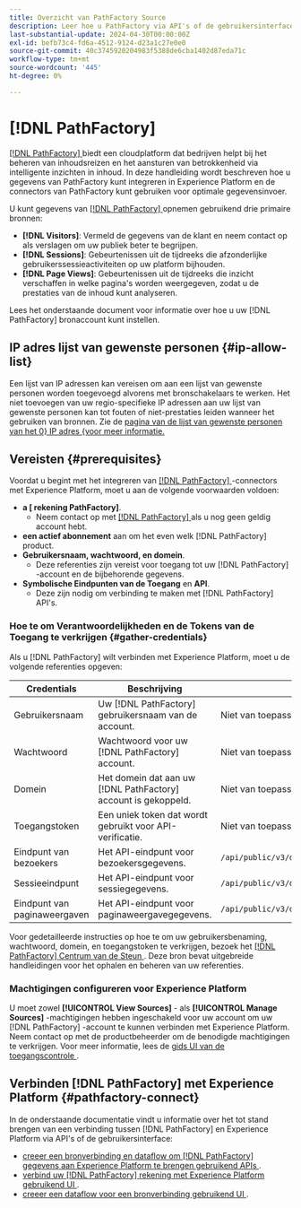 ```yaml
---
title: Overzicht van PathFactory Source
description: Leer hoe u PathFactory via API's of de gebruikersinterface met Adobe Experience Platform kunt verbinden.
last-substantial-update: 2024-04-30T00:00:00Z
exl-id: befb73c4-fd6a-4512-9124-d23a1c27e0e0
source-git-commit: 40c3745920204983f5388de6cba1402d87eda71c
workflow-type: tm+mt
source-wordcount: '445'
ht-degree: 0%

---
```


# [!DNL PathFactory]

[[!DNL PathFactory] ](https://www.pathfactory.com/) biedt een cloudplatform dat bedrijven helpt bij het beheren van inhoudsreizen en het aansturen van betrokkenheid via intelligente inzichten in inhoud. In deze handleiding wordt beschreven hoe u gegevens van PathFactory kunt integreren in Experience Platform en de connectors van PathFactory kunt gebruiken voor optimale gegevensinvoer.

U kunt gegevens van [[!DNL PathFactory] ](https://www.pathfactory.com/) opnemen gebruikend drie primaire bronnen:

* **[!DNL Visitors]**: Vermeld de gegevens van de klant en neem contact op als verslagen om uw publiek beter te begrijpen.
* **[!DNL Sessions]**: Gebeurtenissen uit de tijdreeks die afzonderlijke gebruikerssessieactiviteiten op uw platform bijhouden.
* **[!DNL Page Views]**: Gebeurtenissen uit de tijdreeks die inzicht verschaffen in welke pagina&#39;s worden weergegeven, zodat u de prestaties van de inhoud kunt analyseren.

Lees het onderstaande document voor informatie over hoe u uw [!DNL PathFactory] bronaccount kunt instellen.

## IP adres lijst van gewenste personen {#ip-allow-list}

Een lijst van IP adressen kan vereisen om aan een lijst van gewenste personen worden toegevoegd alvorens met bronschakelaars te werken. Het niet toevoegen van uw regio-specifieke IP adressen aan uw lijst van gewenste personen kan tot fouten of niet-prestaties leiden wanneer het gebruiken van bronnen. Zie de [ pagina van de lijst van gewenste personen van het 0} IP adres {voor meer informatie.](../../ip-address-allow-list.md)

## Vereisten {#prerequisites}

Voordat u begint met het integreren van [[!DNL PathFactory] ](https://www.pathfactory.com/) -connectors met Experience Platform, moet u aan de volgende voorwaarden voldoen:

* **a [ rekening PathFactory]**.
   * Neem contact op met [[!DNL PathFactory] ](https://www.pathfactory.com/portal/company/contactus.shtml) als u nog geen geldig account hebt.
* **een actief abonnement** aan om het even welk [!DNL PathFactory] product.
* **Gebruikersnaam, wachtwoord, en domein**.
   * Deze referenties zijn vereist voor toegang tot uw [!DNL PathFactory] -account en de bijbehorende gegevens.
* **Symbolische Eindpunten van de Toegang** en **API**.
   * Deze zijn nodig om verbinding te maken met [!DNL PathFactory] API&#39;s.

### Hoe te om Verantwoordelijkheden en de Tokens van de Toegang te verkrijgen {#gather-credentials}

Als u [!DNL PathFactory] wilt verbinden met Experience Platform, moet u de volgende referenties opgeven:

| Credentials | Beschrijving | Endpoint |
| --- | --- | --- |
| Gebruikersnaam | Uw [!DNL PathFactory] gebruikersnaam van de account. | Niet van toepassing |
| Wachtwoord | Wachtwoord voor uw [!DNL PathFactory] account. | Niet van toepassing |
| Domein | Het domein dat aan uw [!DNL PathFactory] account is gekoppeld. | Niet van toepassing |
| Toegangstoken | Een uniek token dat wordt gebruikt voor API-verificatie. | Niet van toepassing |
| Eindpunt van bezoekers | Het API-eindpunt voor bezoekersgegevens. | `/api/public/v3/data_lake_apis/visitors.json` |
| Sessieeindpunt | Het API-eindpunt voor sessiegegevens. | `/api/public/v3/data_lake_apis/sessions.json` |
| Eindpunt van paginaweergaven | Het API-eindpunt voor paginaweergavegegevens. | `/api/public/v3/data_lake_apis/page_views.json` |

Voor gedetailleerde instructies op hoe te om uw gebruikersbenaming, wachtwoord, domein, en toegangstoken te verkrijgen, bezoek het [[!DNL PathFactory]  Centrum van de Steun ](https://support.pathfactory.com/categories/adobe/). Deze bron bevat uitgebreide handleidingen voor het ophalen en beheren van uw referenties.

### Machtigingen configureren voor Experience Platform

U moet zowel **[!UICONTROL View Sources]** - als **[!UICONTROL Manage Sources]** -machtigingen hebben ingeschakeld voor uw account om uw [!DNL PathFactory] -account te kunnen verbinden met Experience Platform. Neem contact op met de productbeheerder om de benodigde machtigingen te verkrijgen. Voor meer informatie, lees de [ gids UI van de toegangscontrole ](../../../access-control/ui/overview.md).

## Verbinden [!DNL PathFactory] met Experience Platform {#pathfactory-connect}

In de onderstaande documentatie vindt u informatie over het tot stand brengen van een verbinding tussen [!DNL PathFactory] en Experience Platform via API&#39;s of de gebruikersinterface:

* [ creeer een bronverbinding en dataflow om  [!DNL PathFactory]  gegevens aan Experience Platform te brengen gebruikend APIs ](../../tutorials/api/create/marketing-automation/pathfactory.md).
* [ verbind uw  [!DNL PathFactory]  rekening met Experience Platform gebruikend UI ](../../tutorials/ui/create/marketing-automation/pathfactory.md).
* [ creeer een dataflow voor een bronverbinding gebruikend UI ](../../tutorials/ui/dataflow/marketing-automation.md).
